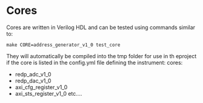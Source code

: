 # Cores

Cores are written in Verilog HDL and can be tested using commands similar to:

```
make CORE=address_generator_v1_0 test_core
```
They will automatically be compiled into the tmp folder for use in th eproject if the core is listed in the config.yml file defining the instrument:
cores:
  - redp_adc_v1_0
  - redp_dac_v1_0
  - axi_cfg_register_v1_0
  - axi_sts_register_v1_0
etc....

